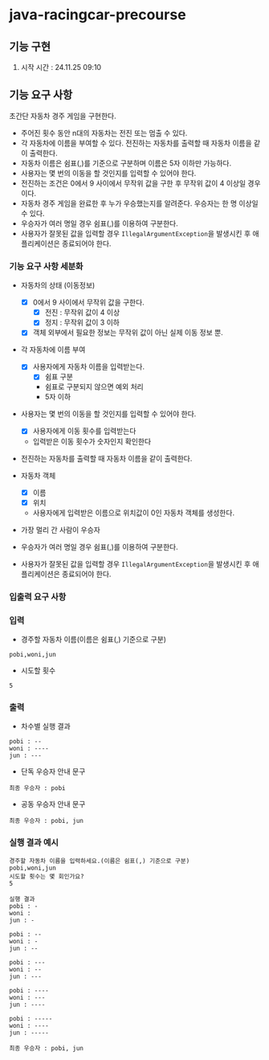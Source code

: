 # java-racingcar-precourse

## 기능 구현
1. 시작 시간 : 24.11.25 09:10

## **기능 요구 사항**

초간단 자동차 경주 게임을 구현한다.

- 주어진 횟수 동안 n대의 자동차는 전진 또는 멈출 수 있다.
- 각 자동차에 이름을 부여할 수 있다. 전진하는 자동차를 출력할 때 자동차 이름을 같이 출력한다.
- 자동차 이름은 쉼표(,)를 기준으로 구분하며 이름은 5자 이하만 가능하다.
- 사용자는 몇 번의 이동을 할 것인지를 입력할 수 있어야 한다.
- 전진하는 조건은 0에서 9 사이에서 무작위 값을 구한 후 무작위 값이 4 이상일 경우이다.
- 자동차 경주 게임을 완료한 후 누가 우승했는지를 알려준다. 우승자는 한 명 이상일 수 있다.
- 우승자가 여러 명일 경우 쉼표(,)를 이용하여 구분한다.
- 사용자가 잘못된 값을 입력할 경우 `IllegalArgumentException`을 발생시킨 후 애플리케이션은 종료되어야 한다.

### **기능 요구 사항 세분화**
- 자동차의 상태 (이동정보)
  - [x] 0에서 9 사이에서 무작위 값을 구한다.
    - [x] 전진 : 무작위 값이 4 이상
    - [x] 정지 : 무작위 값이 3 이하
  - [x] 객체 외부에서 필요한 정보는 무작위 값이 아닌 실제 이동 정보 뿐.

- 각 자동차에 이름 부여
  - [x] 사용자에게 자동차 이름을 입력받는다.
    - [x] 쉼표 구분
    - 쉼표로 구분되지 않으면 예외 처리
    - 5자 이하
- 사용자는 몇 번의 이동을 할 것인지를 입력할 수 있어야 한다.
  - [x] 사용자에게 이동 횟수를 입력받는다
  - 입력받은 이동 횟수가 숫자인지 확인한다
- 전진하는 자동차를 출력할 때 자동차 이름을 같이 출력한다.

- 자동차 객체
  - [x] 이름
  - [x] 위치
  - 사용자에게 입력받은 이름으로 위치값이 0인 자동차 객체를 생성한다.

- 가장 멀리 간 사람이 우승자
- 우승자가 여러 명일 경우 쉼표(,)를 이용하여 구분한다.
- 사용자가 잘못된 값을 입력할 경우 `IllegalArgumentException`을 발생시킨 후 애플리케이션은 종료되어야 한다.

### **입출력 요구 사항**

### **입력**

- 경주할 자동차 이름(이름은 쉼표(,) 기준으로 구분)

```
pobi,woni,jun
```

- 시도할 횟수

```
5
```

### **출력**

- 차수별 실행 결과

```
pobi : --
woni : ----
jun : ---
```

- 단독 우승자 안내 문구

```
최종 우승자 : pobi
```

- 공동 우승자 안내 문구

```
최종 우승자 : pobi, jun
```

### **실행 결과 예시**

```
경주할 자동차 이름을 입력하세요.(이름은 쉼표(,) 기준으로 구분)
pobi,woni,jun
시도할 횟수는 몇 회인가요?
5

실행 결과
pobi : -
woni :
jun : -

pobi : --
woni : -
jun : --

pobi : ---
woni : --
jun : ---

pobi : ----
woni : ---
jun : ----

pobi : -----
woni : ----
jun : -----

최종 우승자 : pobi, jun
```